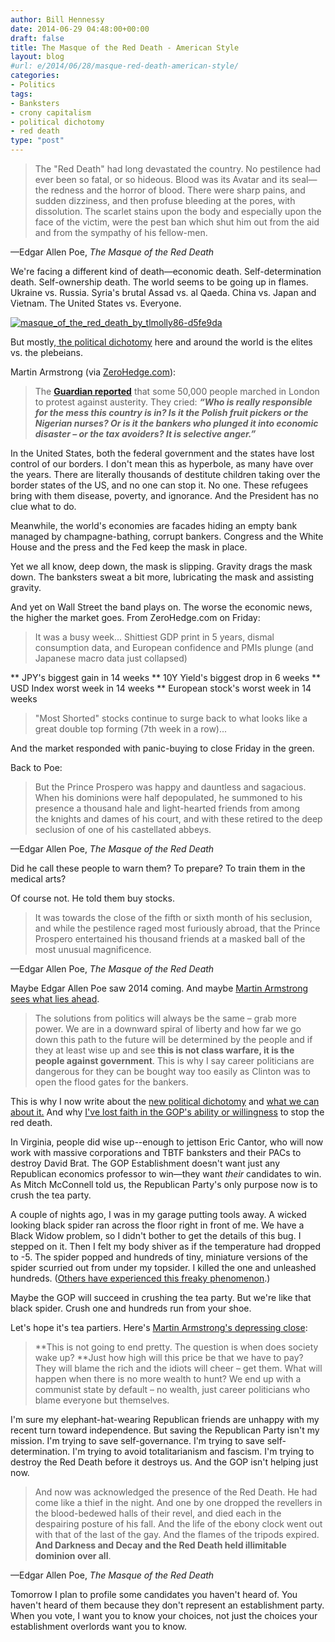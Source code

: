 ```yaml
---
author: Bill Hennessy
date: 2014-06-29 04:48:00+00:00
draft: false
title: The Masque of the Red Death - American Style
layout: blog
#url: e/2014/06/28/masque-red-death-american-style/
categories:
- Politics
tags:
- Banksters
- crony capitalism
- political dichotomy
- red death
type: "post"
---
```


> The "Red Death" had long devastated the country. No pestilence had ever been so fatal, or so hideous. Blood was its Avatar and its seal—the redness and the horror of blood. There were sharp pains, and sudden dizziness, and then profuse bleeding at the pores, with dissolution. The scarlet stains upon the body and especially upon the face of the victim, were the pest ban which shut him out from the aid and from the sympathy of his fellow-men.

—Edgar Allen Poe, _The Masque of the Red Death_



We're facing a different kind of death—economic death. Self-determination death. Self-ownership death. The world seems to be going up in flames. Ukraine vs. Russia. Syria's brutal Assad vs. al Qaeda. China vs. Japan and Vietnam. The United States vs. Everyone.

[![masque_of_the_red_death_by_tlmolly86-d5fe9da](https://hennessysview.com/wp-content/uploads/2014/06/masque_of_the_red_death_by_tlmolly86-d5fe9da-300x231.jpg)
](https://hennessysview.com/wp-content/uploads/2014/06/masque_of_the_red_death_by_tlmolly86-d5fe9da.jpg)



But mostly,[ the political dichotomy](https://hennessysview.com/2014/06/24/new-american-political-dichotomy/) here and around the world is the elites vs. the plebeians.

Martin Armstrong (via [ZeroHedge.com](https://www.zerohedge.com/news/2014-06-28/martin-armstrong-warns-civil-unrest-rising-everywhere-wont-end-pretty)):



> The [**Guardian reported**](https://www.theguardian.com/politics/2014/jun/21/protest-march-austerity-london-russell-brand-peoples-assembly) that some 50,000 people marched in London to protest against austerity. They cried: _**“Who is really responsible for the mess this country is in? Is it the Polish fruit pickers or the Nigerian nurses? Or is it the bankers who plunged it into economic disaster – or the tax avoiders? It is selective anger.”**_



In the United States, both the federal government and the states have lost control of our borders. I don't mean this as hyperbole, as many have over the years. There are literally thousands of destitute children taking over the border states of the US, and no one can stop it. No one. These refugees bring with them disease, poverty, and ignorance. And the President has no clue what to do.

Meanwhile, the world's economies are facades hiding an empty bank managed by champagne-bathing, corrupt bankers. Congress and the White House and the press and the Fed keep the mask in place.

Yet we all know, deep down, the mask is slipping. Gravity drags the mask down. The banksters sweat a bit more, lubricating the mask and assisting gravity.

And yet on Wall Street the band plays on. The worse the economic news, the higher the market goes. From ZeroHedge.com on Friday:



> 

> 
> It was a busy week... Shittiest GDP print in 5 years, dismal consumption data, and European confidence and PMIs plunge (and Japanese macro data just collapsed)
> 
> 


> 
> 
** JPY's biggest gain in 14 weeks
** 10Y Yield's biggest drop in 6 weeks
** USD Index worst week in 14 weeks
** European stock's worst week in 14 weeks


> 
> "Most Shorted" stocks continue to surge back to what looks like a great double top forming (7th week in a row)...
> 
> 




And the market responded with panic-buying to close Friday in the green.

Back to Poe:



> But the Prince Prospero was happy and dauntless and sagacious. When his dominions were half depopulated, he summoned to his presence a thousand hale and light-hearted friends from among the knights and dames of his court, and with these retired to the deep seclusion of one of his castellated abbeys.

—Edgar Allen Poe, _The Masque of the Red Death_



Did he call these people to warn them? To prepare? To train them in the medical arts?

Of course not. He told them buy stocks.



> It was towards the close of the fifth or sixth month of his seclusion, and while the pestilence raged most furiously abroad, that the Prince Prospero entertained his thousand friends at a masked ball of the most unusual magnificence.

—Edgar Allen Poe, _The Masque of the Red Death_



Maybe Edgar Allen Poe saw 2014 coming. And maybe [Martin Armstrong sees what lies ahead](https://www.zerohedge.com/news/2014-06-28/martin-armstrong-warns-civil-unrest-rising-everywhere-wont-end-pretty).



> The solutions from politics will always be the same – grab more power. We are in a downward spiral of liberty and how far we go down this path to the future will be determined by the people and if they at least wise up and see **this is not class warfare, it is the people against government**. This is why I say career politicians are dangerous for they can be bought way too easily as Clinton was to open the flood gates for the bankers.



This is why I now write about the [new political dichotomy](https://hennessysview.com/2014/06/24/new-american-political-dichotomy/) and [what we can about it.](https://hennessysview.com/2014/06/24/new-political-dichotomy/) And why [I've lost faith in the GOP's ability or willingness](https://hennessysview.com/2014/06/25/rinos/) to stop the red death.

In Virginia, people did wise up--enough to jettison Eric Cantor, who will now work with massive corporations and TBTF banksters and their PACs to destroy David Brat. The GOP Establishment doesn't want just any Republican economics professor to win—they want _their_ candidates to win. As Mitch McConnell told us, the Republican Party's only purpose now is to crush the tea party.

A couple of nights ago, I was in my garage putting tools away. A wicked looking black spider ran across the floor right in front of me. We have a Black Widow problem, so I didn't bother to get the details of this bug. I stepped on it. Then I felt my body shiver as if the temperature had dropped to -5. The spider popped and hundreds of tiny, miniature versions of the spider scurried out from under my topsider. I killed the one and unleashed hundreds. ([Others have experienced this freaky phenomenon](https://answers.yahoo.com/question/index?qid=20070510081515AA1bEms).)

Maybe the GOP will succeed in crushing the tea party. But we're like that black spider. Crush one and hundreds run from your shoe.

Let's hope it's tea partiers. Here's [Martin Armstrong's depressing close](https://www.zerohedge.com/news/2014-06-28/martin-armstrong-warns-civil-unrest-rising-everywhere-wont-end-pretty):



> **This is not going to end pretty. The question is when does society wake up? **Just how high will this price be that we have to pay? They will blame the rich and the idiots will cheer – get them. What will happen when there is no more wealth to hunt? We end up with a communist state by default – no wealth, just career politicians who blame everyone but themselves.



I'm sure my elephant-hat-wearing Republican friends are unhappy with my recent turn toward independence. But saving the Republican Party isn't my mission. I'm trying to save self-governance. I'm trying to save self-determination. I'm trying to avoid totalitarianism and fascism. I'm trying to destroy the Red Death before it destroys us. And the GOP isn't helping just now.



> And now was acknowledged the presence of the Red Death. He had come like a thief in the night. And one by one dropped the revellers in the blood-bedewed halls of their revel, and died each in the despairing posture of his fall. And the life of the ebony clock went out with that of the last of the gay. And the flames of the tripods expired. **And Darkness and Decay and the Red Death held illimitable dominion over all**.

—Edgar Allen Poe, _The Masque of the Red Death_



Tomorrow I plan to profile some candidates you haven't heard of. You haven't heard of them because they don't represent an establishment party. When you vote, I want you to know your choices, not just the choices your establishment overlords want you to know.
